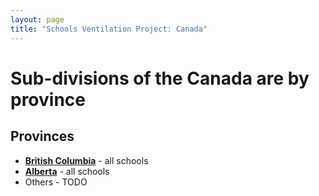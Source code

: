 ```yaml
---
layout: page
title: "Schools Ventilation Project: Canada"
---
```


# Sub-divisions of the Canada are by province

## Provinces

* [**British Columbia**](BC/) - all schools
* [**Alberta**](AB/) - all schools
* Others - TODO
